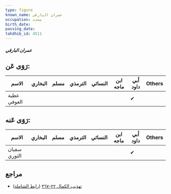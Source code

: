 ```yaml
---
type: figure
known_name: عمران البارقي
occupation: محدث
birth_date:
passing_date:
tahdhib_id: 4511
---
```

##### عمران البارقي

## رَوَى عَن:
| الاسم       | البخاري | مسلم | الترمذي | النسائي | ابن ماجه | أبي داود | Others |
| ----------- | ------- | ---- | ------- | ------- | -------- | -------- | ------ |
| عطية العوفي |         |      |         |         |          | ✔        |        |
## رَوَى عَنه:
| الاسم        | البخاري | مسلم | الترمذي | النسائي | ابن ماجه | أبي داود | Others |
| ------------ | ------- | ---- | ------- | ------- | -------- | -------- | ------ |
| سفيان الثوري |         |      |         |         |          | ✔        |        |
## مراجع
- [تهذيب الكمال ٢٢-٣٦٧](obsidian://open?vault=Tahdhib-al-Kamal&file=Figures/٤٥١١-عمران%20البارقي) ([رابط الشاملة](https://shamela.ws/book/3722/11620))